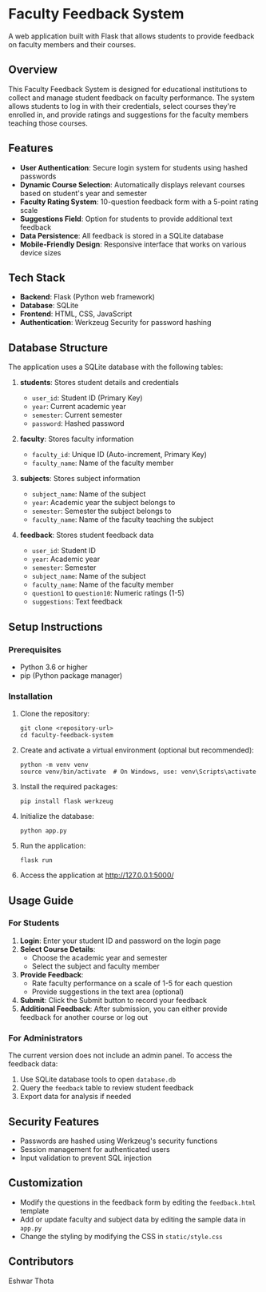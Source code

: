 # Faculty Feedback System

A web application built with Flask that allows students to provide feedback on faculty members and their courses.

## Overview

This Faculty Feedback System is designed for educational institutions to collect and manage student feedback on faculty performance. The system allows students to log in with their credentials, select courses they're enrolled in, and provide ratings and suggestions for the faculty members teaching those courses.

## Features

- **User Authentication**: Secure login system for students using hashed passwords
- **Dynamic Course Selection**: Automatically displays relevant courses based on student's year and semester
- **Faculty Rating System**: 10-question feedback form with a 5-point rating scale
- **Suggestions Field**: Option for students to provide additional text feedback
- **Data Persistence**: All feedback is stored in a SQLite database
- **Mobile-Friendly Design**: Responsive interface that works on various device sizes

## Tech Stack

- **Backend**: Flask (Python web framework)
- **Database**: SQLite
- **Frontend**: HTML, CSS, JavaScript
- **Authentication**: Werkzeug Security for password hashing

## Database Structure

The application uses a SQLite database with the following tables:

1. **students**: Stores student details and credentials
   - `user_id`: Student ID (Primary Key)
   - `year`: Current academic year
   - `semester`: Current semester
   - `password`: Hashed password

2. **faculty**: Stores faculty information
   - `faculty_id`: Unique ID (Auto-increment, Primary Key)
   - `faculty_name`: Name of the faculty member

3. **subjects**: Stores subject information
   - `subject_name`: Name of the subject
   - `year`: Academic year the subject belongs to
   - `semester`: Semester the subject belongs to
   - `faculty_name`: Name of the faculty teaching the subject

4. **feedback**: Stores student feedback data
   - `user_id`: Student ID
   - `year`: Academic year
   - `semester`: Semester
   - `subject_name`: Name of the subject
   - `faculty_name`: Name of the faculty member
   - `question1` to `question10`: Numeric ratings (1-5)
   - `suggestions`: Text feedback

## Setup Instructions

### Prerequisites
- Python 3.6 or higher
- pip (Python package manager)

### Installation

1. Clone the repository:
   ```
   git clone <repository-url>
   cd faculty-feedback-system
   ```

2. Create and activate a virtual environment (optional but recommended):
   ```
   python -m venv venv
   source venv/bin/activate  # On Windows, use: venv\Scripts\activate
   ```

3. Install the required packages:
   ```
   pip install flask werkzeug
   ```

4. Initialize the database:
   ```
   python app.py
   ```

5. Run the application:
   ```
   flask run
   ```

6. Access the application at http://127.0.0.1:5000/

## Usage Guide

### For Students

1. **Login**: Enter your student ID and password on the login page
2. **Select Course Details**:
   - Choose the academic year and semester
   - Select the subject and faculty member
3. **Provide Feedback**:
   - Rate faculty performance on a scale of 1-5 for each question
   - Provide suggestions in the text area (optional)
4. **Submit**: Click the Submit button to record your feedback
5. **Additional Feedback**: After submission, you can either provide feedback for another course or log out

### For Administrators

The current version does not include an admin panel. To access the feedback data:

1. Use SQLite database tools to open `database.db`
2. Query the `feedback` table to review student feedback
3. Export data for analysis if needed

## Security Features

- Passwords are hashed using Werkzeug's security functions
- Session management for authenticated users
- Input validation to prevent SQL injection

## Customization

- Modify the questions in the feedback form by editing the `feedback.html` template
- Add or update faculty and subject data by editing the sample data in `app.py`
- Change the styling by modifying the CSS in `static/style.css`


## Contributors

Eshwar Thota
